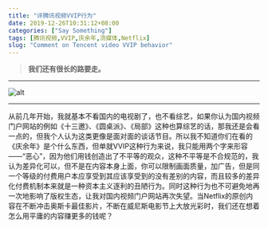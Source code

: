 ```yaml
---
title: "评腾讯视频VVIP行为"
date: 2019-12-26T10:31:12+08:00
categories: ["Say Something"]
tags: [腾讯视频,VVIP,庆余年,流媒体,Netflix]
slug: "Comment on Tencent video VVIP behavior"
---
```


> **我们还有很长的路要走。**

<!--more-->

---

![alt](https://dawnblog-1300625500.cos.ap-guangzhou.myqcloud.com/images/jonathan-cosens-photography-jcp-1otSHxpCBI4-unsplash.jpg "Unsplash")

---

从前几年开始，我就基本不看国内的电视剧了，也不看综艺，如果你认为国内视频门户网站的例如《十三邀》、《圆桌派》、《局部》这种也算综艺的话，那我还是会看一点的，但我个人认为这类更像是面对面的谈话节目。所以我不知道你们在看的《庆余年》是个什么东西，但单就VVIP这种行为来说，我只能用两个字来形容——“恶心”，因为他们用钱创造出了不平等的观众，这种不平等是不合规范的，我认为差异化可以，但不是在内容本身上面，你可以限制画面质量，加广告，但是同一个等级的付费用户本应享受到其应该享受到的没有差别的内容，而且较多的差异化付费机制本来就是一种资本主义逐利的丑陋行为。同时这种行为也不可避免地再一次地影响了版权生态，让我对国内视频门户网站再次失望。当Netflix的原创内容在不断冲击奥斯卡最佳影片，不断在威尼斯电影节上大放光彩时，我们还在想着怎么用平庸的内容赚更多的钱呢？